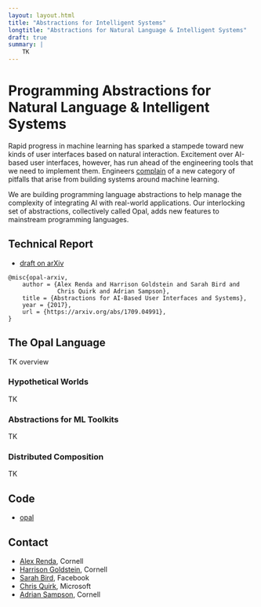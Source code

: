 ```yaml
---
layout: layout.html
title: "Abstractions for Intelligent Systems"
longtitle: "Abstractions for Natural Language & Intelligent Systems"
draft: true
summary: |
    TK
---
```

# Programming Abstractions for Natural Language &amp; Intelligent Systems

Rapid progress in machine learning has sparked a stampede toward new kinds of user interfaces based on natural interaction.
Excitement over AI-based user interfaces, however, has run ahead of the engineering tools that we need to implement them.
Engineers [complain][highinterest] of a new category of pitfalls that arise from building systems around machine learning.

[highinterest]: https://static.googleusercontent.com/media/research.google.com/en//pubs/archive/43146.pdf

We are building programming language abstractions to help manage the complexity of integrating AI with real-world applications.
Our interlocking set of abstractions, collectively called Opal, adds new features to mainstream programming languages.

## Technical Report

<ul class="links">
  <li>
    <a href="https://arxiv.org/abs/1709.04991" class="pdf">draft on arXiv</a>
  </li>
</ul>

    @misc{opal-arxiv,
        author = {Alex Renda and Harrison Goldstein and Sarah Bird and
                  Chris Quirk and Adrian Sampson},
        title = {Abstractions for AI-Based User Interfaces and Systems},
        year = {2017},
        url = {https://arxiv.org/abs/1709.04991},
    }

## The Opal Language

TK overview

### Hypothetical Worlds

TK

### Abstractions for ML Toolkits

TK

### Distributed Composition

TK

## Code

<ul class="links">
  <li>
    <a href="https://github.com/cucapra/opal" class="github">opal</a>
  </li>
</ul>

## Contact

* [Alex Renda][alex], Cornell
* [Harrison Goldstein][harry], Cornell
* [Sarah Bird][sarah], Facebook
* [Chris Quirk][chris], Microsoft
* [Adrian Sampson][adrian], Cornell

[adrian]: http://www.cs.cornell.edu/~asampson/
[sarah]: https://research.fb.com/people/bird-sarah/
[chris]: https://www.microsoft.com/en-us/research/people/chrisq/
[harry]: http://harrisongoldste.in
[alex]: https://alexrenda.com
